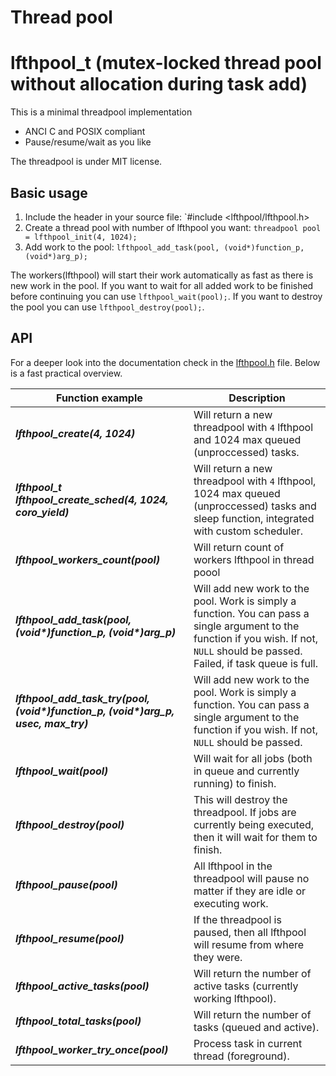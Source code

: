 # Thread pool

# lfthpool_t (mutex-locked thread pool without allocation during task add)

This is a minimal threadpool implementation

  * ANCI C and POSIX compliant
  * Pause/resume/wait as you like

The threadpool is under MIT license.

## Basic usage

1. Include the header in your source file: `#include <lfthpool/lfthpool.h>
2. Create a thread pool with number of lfthpool you want: `threadpool pool = lfthpool_init(4, 1024);`
3. Add work to the pool: `lfthpool_add_task(pool, (void*)function_p, (void*)arg_p);`

The workers(lfthpool) will start their work automatically as fast as there is new work
in the pool. If you want to wait for all added work to be finished before continuing
you can use `lfthpool_wait(pool);`. If you want to destroy the pool you can use
`lfthpool_destroy(pool);`.


## API

For a deeper look into the documentation check in the [lfthpool.h](https://github.com/Pithikos/C-Thread-Pool/blob/master/lfthpool.h) file. Below is a fast practical overview.

| Function example                | Description                                                         |
|---------------------------------|---------------------------------------------------------------------|
| ***lfthpool_create(4, 1024)***            | Will return a new threadpool with `4` lfthpool and 1024 max queued (unproccessed) tasks.                        |
| ***lfthpool_t lfthpool_create_sched(4, 1024, coro_yield)***             | Will return a new threadpool with `4` lfthpool, 1024 max queued (unproccessed) tasks and sleep function, integrated with custom scheduler.                        |
| ***lfthpool_workers_count(pool)*** | Will return count of workers lfthpool in thread poool               |
| ***lfthpool_add_task(pool, (void&#42;)function_p, (void&#42;)arg_p)*** | Will add new work to the pool. Work is simply a function. You can pass a single argument to the function if you wish. If not, `NULL` should be passed. Failed, if task queue is full. |
| ***lfthpool_add_task_try(pool, (void&#42;)function_p, (void&#42;)arg_p, usec, max_try)*** | Will add new work to the pool. Work is simply a function. You can pass a single argument to the function if you wish. If not, `NULL` should be passed. |
| ***lfthpool_wait(pool)***       | Will wait for all jobs (both in queue and currently running) to finish. |
| ***lfthpool_destroy(pool)***    | This will destroy the threadpool. If jobs are currently being executed, then it will wait for them to finish. |
| ***lfthpool_pause(pool)***      | All lfthpool in the threadpool will pause no matter if they are idle or executing work. |
| ***lfthpool_resume(pool)***      | If the threadpool is paused, then all lfthpool will resume from where they were.   |
| ***lfthpool_active_tasks(pool)***  | Will return the number of active tasks (currently working lfthpool).   |
| ***lfthpool_total_tasks(pool)***  | Will return the number of tasks (queued and active).   |
| ***lfthpool_worker_try_once(pool)***  | Process task in current thread (foreground).   |

